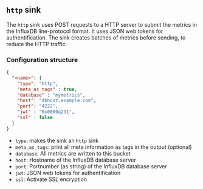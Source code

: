 ## `http` sink

The `http` sink uses POST requests to a HTTP server to submit the metrics in the InfluxDB line-protocol format. It uses JSON web tokens for authentification. The sink creates batches of metrics before sending, to reduce the HTTP traffic.

### Configuration structure

```json
{
  "<name>": {
    "type": "http",
    "meta_as_tags" : true,
    "database" : "mymetrics",
    "host": "dbhost.example.com",
    "port": "4222",
    "jwt" : "0x0000q231",
    "ssl" : false
  }
}
```

- `type`: makes the sink an `http` sink
- `meta_as_tags`: print all meta information as tags in the output (optional)
- `database`: All metrics are written to this bucket 
- `host`: Hostname of the InfluxDB database server
- `port`: Portnumber (as string) of the InfluxDB database server
- `jwt`: JSON web tokens for authentification
- `ssl`: Activate SSL encryption